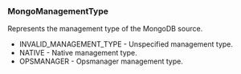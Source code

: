 ### MongoManagementType
Represents the management type of the MongoDB source.

- INVALID_MANAGEMENT_TYPE - Unspecified management type.
- NATIVE - Native management type.
- OPSMANAGER - Opsmanager management type.
